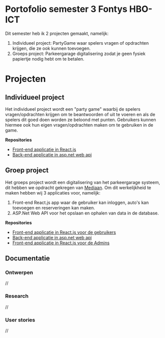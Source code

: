 # Portofolio semester 3 Fontys HBO-ICT
Dit semester heb ik 2 projecten gemaakt, namelijk:
1. Individueel project: PartyGame waar spelers vragen of opdrachten krijgen, die ze ook kunnen toevoegen.
2. Groeps project: Parkeergarage digitalisering zodat je geen fysiek papiertje nodig hebt om te betalen.
# Projecten
## Individueel project
Het individueel project wordt een "party game" waarbij de spelers vragen/opdrachten krijgen om te beantwoorden of uit te voeren en als de spelers dit goed doen worden ze beloond met punten. Gebruikers kunnen hiermee ook hun eigen vragen/opdrachten maken om te gebruiken in de game.

**Repositories**
- [Front-end applicatie in React.js](https://github.com/Espilonius/front-end_PartyGame_S3)
- [Back-end applicatie in asp.net web api](https://github.com/Espilonius/API_PartyGame_S3)

## Groep project
Het groeps project wordt een digitalisering van het parkeergarage systeem, dit hebben we opdracht gekregen van [Mediaan](https://mediaan.com/nl). Om dit werkelijkheid te maken hebben wij 3 applicaties voor, namelijk:
1. Front-end React.js app waar de gebruiker kan inloggen, auto's kan toevoegen en reserveringen kan maken.
2. ASP.Net Web API voor het opslaan en ophalen van data in de database.

**Repositories**
- [Front-end applicatie in React.js voor de gebruikers](https://github.com/ParKings-inc/proftaak_s3_front-end)
- [Back-end applicatie in asp.net web api](https://github.com/ParKings-inc/Proftaak_S3_API)
- [Front-end applicatie in React.js voor de Admins](https://github.com/davey2206/Proftaak_S3_CMS)

## Documentatie
### Ontwerpen
//
### Research
//
### User stories
//
